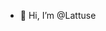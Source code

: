 - 👋 Hi, I’m @Lattuse

<!---
Lattuse/Lattuse is a ✨ special ✨ repository because its `README.md` (this file) appears on your GitHub profile.
You can click the Preview link to take a look at your changes.
--->
